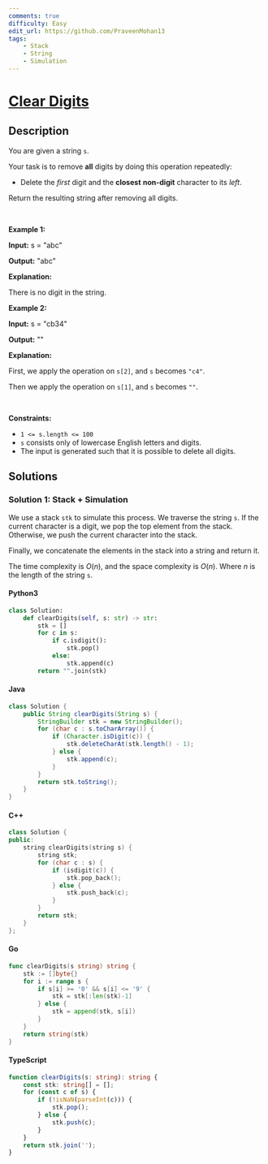 ```yaml
---
comments: true
difficulty: Easy
edit_url: https://github.com/PraveenMohan13
tags:
    - Stack
    - String
    - Simulation
---
```


<!-- problem:start -->

# [Clear Digits](https://leetcode.com/problems/clear-digits)


## Description

<!-- description:start -->

<p>You are given a string <code>s</code>.</p>

<p>Your task is to remove <strong>all</strong> digits by doing this operation repeatedly:</p>

<ul>
	<li>Delete the <em>first</em> digit and the <strong>closest</strong> <b>non-digit</b> character to its <em>left</em>.</li>
</ul>

<p>Return the resulting string after removing all digits.</p>

<p>&nbsp;</p>
<p><strong class="example">Example 1:</strong></p>

<div class="example-block">
<p><strong>Input:</strong> <span class="example-io">s = &quot;abc&quot;</span></p>

<p><strong>Output:</strong> <span class="example-io">&quot;abc&quot;</span></p>

<p><strong>Explanation:</strong></p>

<p>There is no digit in the string.<!-- notionvc: ff07e34f-b1d6-41fb-9f83-5d0ba3c1ecde --></p>
</div>

<p><strong class="example">Example 2:</strong></p>

<div class="example-block">
<p><strong>Input:</strong> <span class="example-io">s = &quot;cb34&quot;</span></p>

<p><strong>Output:</strong> <span class="example-io">&quot;&quot;</span></p>

<p><strong>Explanation:</strong></p>

<p>First, we apply the operation on <code>s[2]</code>, and <code>s</code> becomes <code>&quot;c4&quot;</code>.</p>

<p>Then we apply the operation on <code>s[1]</code>, and <code>s</code> becomes <code>&quot;&quot;</code>.</p>
</div>

<p>&nbsp;</p>
<p><strong>Constraints:</strong></p>

<ul>
	<li><code>1 &lt;= s.length &lt;= 100</code></li>
	<li><code>s</code> consists only of lowercase English letters and digits.</li>
	<li>The input is generated such that it is possible to delete all digits.</li>
</ul>

<!-- description:end -->

## Solutions

<!-- solution:start -->

### Solution 1: Stack + Simulation

We use a stack `stk` to simulate this process. We traverse the string `s`. If the current character is a digit, we pop the top element from the stack. Otherwise, we push the current character into the stack.

Finally, we concatenate the elements in the stack into a string and return it.

The time complexity is $O(n)$, and the space complexity is $O(n)$. Where $n$ is the length of the string `s`.

<!-- tabs:start -->

#### Python3

```python
class Solution:
    def clearDigits(self, s: str) -> str:
        stk = []
        for c in s:
            if c.isdigit():
                stk.pop()
            else:
                stk.append(c)
        return "".join(stk)
```

#### Java

```java
class Solution {
    public String clearDigits(String s) {
        StringBuilder stk = new StringBuilder();
        for (char c : s.toCharArray()) {
            if (Character.isDigit(c)) {
                stk.deleteCharAt(stk.length() - 1);
            } else {
                stk.append(c);
            }
        }
        return stk.toString();
    }
}
```

#### C++

```cpp
class Solution {
public:
    string clearDigits(string s) {
        string stk;
        for (char c : s) {
            if (isdigit(c)) {
                stk.pop_back();
            } else {
                stk.push_back(c);
            }
        }
        return stk;
    }
};
```

#### Go

```go
func clearDigits(s string) string {
	stk := []byte{}
	for i := range s {
		if s[i] >= '0' && s[i] <= '9' {
			stk = stk[:len(stk)-1]
		} else {
			stk = append(stk, s[i])
		}
	}
	return string(stk)
}
```

#### TypeScript

```ts
function clearDigits(s: string): string {
    const stk: string[] = [];
    for (const c of s) {
        if (!isNaN(parseInt(c))) {
            stk.pop();
        } else {
            stk.push(c);
        }
    }
    return stk.join('');
}
```

<!-- tabs:end -->

<!-- solution:end -->

<!-- problem:end -->
